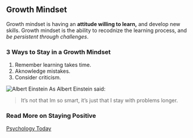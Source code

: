 
## **Growth Mindset**
Growth mindset is having an **attitude willing to learn,** and develop new skills. Growth mindset is the ability to recodnize the learning process, and *be persistent through challenges*. 

### 3 Ways to Stay in a Growth Mindset
1. Remember learning takes time.
2. Aknowledge mistakes.
3. Consider criticism.

![Albert Einstein](https://www.viva.org.uk/sites/default/files/styles/large/public/Albert%20Einstein_0.jpg?itok=A5nVyyns)
As Albert Einstein said:
> It’s not that Im so smart, 
> it’s just that I stay with problems longer.

### Read More on Staying Positive
[Psychology Today](https://www.psychologytoday.com/us/blog/click-here-happiness/201904/15-ways-build-growth-mindset)
